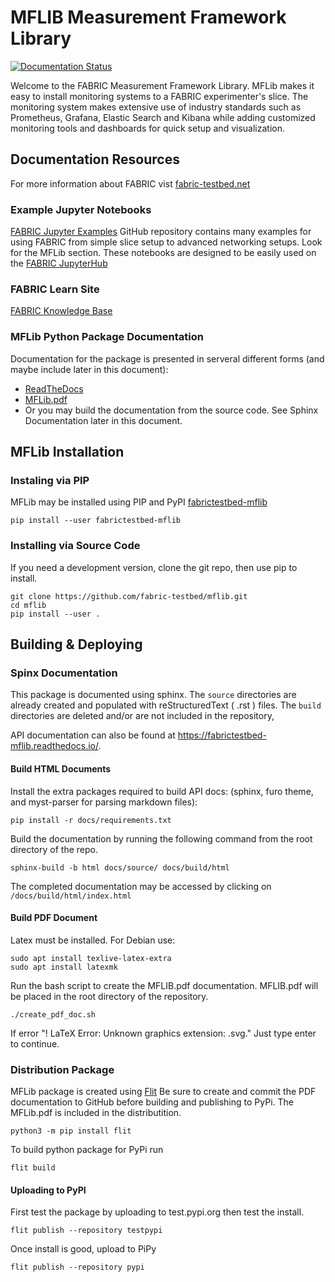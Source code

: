 # MFLIB Measurement Framework Library

[![Documentation Status](https://readthedocs.org/projects/fabrictestbed-mflib/badge/?version=latest)](https://fabrictestbed-mflib.readthedocs.io/en/latest/?badge=latest)

Welcome to the FABRIC Measurement Framework Library. MFLib makes it easy to install monitoring systems to a FABRIC experimenter's slice. The monitoring system makes extensive use of industry standards such as Prometheus, Grafana, Elastic Search and Kibana while adding customized monitoring tools and dashboards for quick setup and visualization.

## Documentation Resources
For more information about FABRIC vist [fabric-testbed.net](https://fabric-testbed.net/)
### Example Jupyter Notebooks
[FABRIC Jupyter Examples](https://github.com/fabric-testbed/jupyter-examples) GitHub repository contains many examples for using FABRIC from simple slice setup to advanced networking setups. Look for the MFLib section. These notebooks are designed to be easily used on the [FABRIC JupyterHub](https://jupyter.fabric-testbed.net/)

### FABRIC Learn Site
[FABRIC Knowledge Base](https://learn.fabric-testbed.net/) 

### MFLib Python Package Documentation
Documentation for the package is presented in serveral different forms (and maybe include later in this document):
* [ReadTheDocs](https://fabrictestbed-mflib.readthedocs.io/en/latest/)
* [MFLib.pdf](https://github.com/fabric-testbed/mflib/blob/main/MFLib.pdf)
* Or you may build the documentation from the source code. See Sphinx Documentation later in this document.

## MFLib Installation

### Instaling via PIP
MFLib may be installed using PIP and PyPI [fabrictestbed-mflib](https://pypi.org/project/fabrictestbed-mflib/)
```
pip install --user fabrictestbed-mflib
```

### Installing via Source Code
If you need a development version, clone the git repo, then use pip to install.
```
git clone https://github.com/fabric-testbed/mflib.git
cd mflib
pip install --user .
```
## Building & Deploying

### Spinx Documentation
This package is documented using sphinx. The `source` directories are already created and populated with reStructuredText ( .rst ) files. The `build` directories are deleted and/or are not included in the repository,

API documentation can also be found at https://fabrictestbed-mflib.readthedocs.io/.

#### Build HTML Documents

Install the extra packages required to build API docs: (sphinx, furo theme, and myst-parser for parsing markdown files):

```
pip install -r docs/requirements.txt
```

Build the documentation by running the following command from the root directory of the repo.
```
sphinx-build -b html docs/source/ docs/build/html
```  
The completed documentation may be accessed by clicking on `/docs/build/html/index.html`

#### Build PDF Document
Latex must be installed. For Debian use: 
```
sudo apt install texlive-latex-extra 
sudo apt install latexmk
```
Run the bash script to create the MFLIB.pdf documentation. MFLIB.pdf will be placed in the root directory of the repository.
```
./create_pdf_doc.sh
```
If error "! LaTeX Error: Unknown graphics extension: .svg." Just type enter to continue. 

### Distribution Package

MFLib package is created using [Flit](https://flit.pypa.io/en/stable/)
Be sure to create and commit the PDF documentation to GitHub before building and publishing to PyPi. The MFLib.pdf is included in the distributition.
```
python3 -m pip install flit
```
To build python package for PyPi run  
```
flit build
```


#### Uploading to PyPI

First test the package by uploading to test.pypi.org then test the install.
```
flit publish --repository testpypi 
```
Once install is good, upload to PiPy  
```
flit publish --repository pypi 
```
